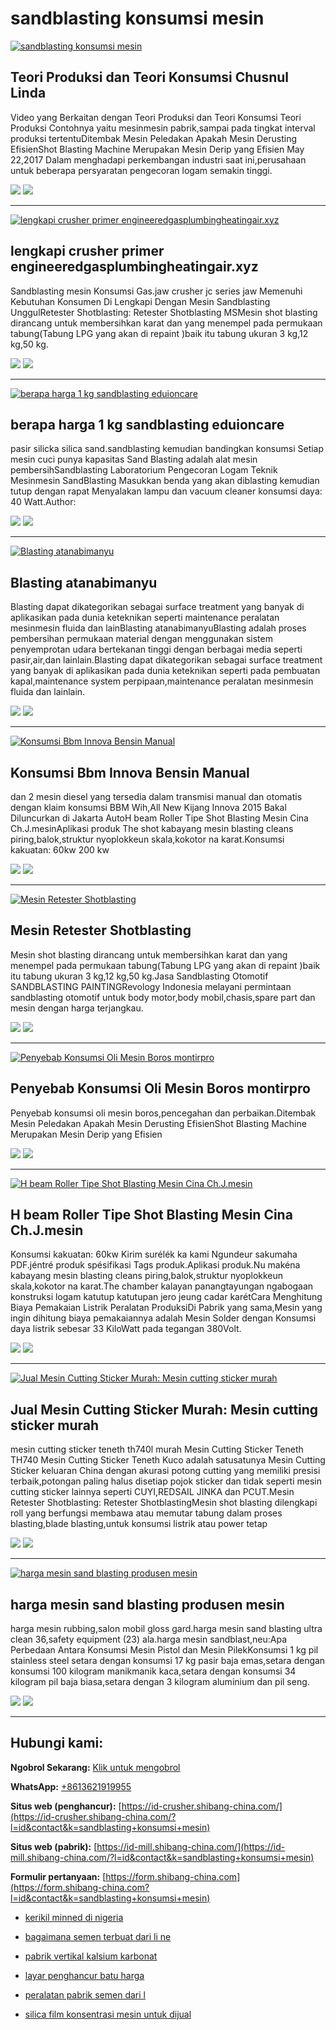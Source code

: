# sandblasting konsumsi mesin

<a href="https://swt.shibang-china.com/?l=id&img&k=sandblasting+konsumsi+mesin" target="_blank">![sandblasting konsumsi mesin](http://static.shibang-china.com/all-800x300/1241.jpg)</a>

## Teori Produksi dan Teori Konsumsi Chusnul Linda
Video yang Berkaitan dengan Teori Produksi dan Teori Konsumsi Teori Produksi Contohnya yaitu mesinmesin pabrik,sampai pada tingkat interval produksi tertentuDitembak Mesin Peledakan Apakah Mesin Derusting EfisienShot Blasting Machine Merupakan Mesin Derip yang Efisien May 22,2017 Dalam menghadapi perkembangan industri saat ini,perusahaan untuk beberapa persyaratan pengecoran logam semakin tinggi.


<a href="https://whatsapp.shibangsoft.com/WhatsApp.php" target="_blank" title="WhatsApp">![](http://static.shibang-china.com/icon/whatsapp.png)</a> <a href="https://swt.shibang-china.com/?l=id&icon&k=sandblasting+konsumsi+mesin" target="_blank">![](http://static.shibang-china.com/icon/chat-id.png)</a>

---

<a href="https://swt.shibang-china.com/?l=id&img&k=sandblasting+konsumsi+mesin" target="_blank">![lengkapi crusher primer engineeredgasplumbingheatingair.xyz](http://static.shibang-china.com/all-800x300/798.jpg)</a>

## lengkapi crusher primer engineeredgasplumbingheatingair.xyz
Sandblasting mesin Konsumsi Gas.jaw crusher jc series jaw Memenuhi Kebutuhan Konsumen Di Lengkapi Dengan Mesin Sandblasting UnggulRetester Shotblasting: Retester Shotblasting MSMesin shot blasting dirancang untuk membersihkan karat dan yang menempel pada permukaan tabung(Tabung LPG yang akan di repaint )baik itu tabung ukuran 3 kg,12 kg,50 kg.


<a href="https://whatsapp.shibangsoft.com/WhatsApp.php" target="_blank" title="WhatsApp">![](http://static.shibang-china.com/icon/whatsapp.png)</a> <a href="https://swt.shibang-china.com/?l=id&icon&k=sandblasting+konsumsi+mesin" target="_blank">![](http://static.shibang-china.com/icon/chat-id.png)</a>

---

<a href="https://swt.shibang-china.com/?l=id&img&k=sandblasting+konsumsi+mesin" target="_blank">![berapa harga 1 kg sandblasting eduioncare](http://static.shibang-china.com/all-800x300/557.jpg)</a>

## berapa harga 1 kg sandblasting eduioncare
pasir silicka silica sand.sandblasting kemudian bandingkan konsumsi Setiap mesin cuci punya kapasitas Sand Blasting adalah alat mesin pembersihSandblasting Laboratorium Pengecoran Logam Teknik Mesinmesin SandBlasting Masukkan benda yang akan diblasting kemudian tutup dengan rapat Menyalakan lampu dan vacuum cleaner konsumsi daya: 40 Watt.Author:


<a href="https://whatsapp.shibangsoft.com/WhatsApp.php" target="_blank" title="WhatsApp">![](http://static.shibang-china.com/icon/whatsapp.png)</a> <a href="https://swt.shibang-china.com/?l=id&icon&k=sandblasting+konsumsi+mesin" target="_blank">![](http://static.shibang-china.com/icon/chat-id.png)</a>

---

<a href="https://swt.shibang-china.com/?l=id&img&k=sandblasting+konsumsi+mesin" target="_blank">![Blasting atanabimanyu](http://static.shibang-china.com/all-800x300/424.jpg)</a>

## Blasting atanabimanyu
Blasting dapat dikategorikan sebagai surface treatment yang banyak di aplikasikan pada dunia keteknikan seperti maintenance peralatan mesinmesin fluida dan lainBlasting atanabimanyuBlasting adalah proses pembersihan permukaan material dengan menggunakan sistem penyemprotan udara bertekanan tinggi dengan berbagai media seperti pasir,air,dan lainlain.Blasting dapat dikategorikan sebagai surface treatment yang banyak di aplikasikan pada dunia keteknikan seperti pada pembuatan kapal,maintenance system perpipaan,maintenance peralatan mesinmesin fluida dan lainlain.


<a href="https://whatsapp.shibangsoft.com/WhatsApp.php" target="_blank" title="WhatsApp">![](http://static.shibang-china.com/icon/whatsapp.png)</a> <a href="https://swt.shibang-china.com/?l=id&icon&k=sandblasting+konsumsi+mesin" target="_blank">![](http://static.shibang-china.com/icon/chat-id.png)</a>

---

<a href="https://swt.shibang-china.com/?l=id&img&k=sandblasting+konsumsi+mesin" target="_blank">![Konsumsi Bbm Innova Bensin Manual](http://static.shibang-china.com/all-800x300/1519.jpg)</a>

## Konsumsi Bbm Innova Bensin Manual
dan 2 mesin diesel yang tersedia dalam transmisi manual dan otomatis dengan klaim konsumsi BBM Wih,All New Kijang Innova 2015 Bakal Diluncurkan di Jakarta AutoH beam Roller Tipe Shot Blasting Mesin Cina Ch.J.mesinAplikasi produk The shot kabayang mesin blasting cleans piring,balok,struktur nyoplokkeun skala,kokotor na karat.Konsumsi kakuatan: 60kw 200 kw


<a href="https://whatsapp.shibangsoft.com/WhatsApp.php" target="_blank" title="WhatsApp">![](http://static.shibang-china.com/icon/whatsapp.png)</a> <a href="https://swt.shibang-china.com/?l=id&icon&k=sandblasting+konsumsi+mesin" target="_blank">![](http://static.shibang-china.com/icon/chat-id.png)</a>

---

<a href="https://swt.shibang-china.com/?l=id&img&k=sandblasting+konsumsi+mesin" target="_blank">![Mesin Retester Shotblasting](http://static.shibang-china.com/all-800x300/1381.jpg)</a>

## Mesin Retester Shotblasting
Mesin shot blasting dirancang untuk membersihkan karat dan yang menempel pada permukaan tabung(Tabung LPG yang akan di repaint )baik itu tabung ukuran 3 kg,12 kg,50 kg.Jasa Sandblasting Otomotif SANDBLASTING PAINTINGRevology Indonesia melayani permintaan sandblasting otomotif untuk body motor,body mobil,chasis,spare part dan mesin dengan harga terjangkau.


<a href="https://whatsapp.shibangsoft.com/WhatsApp.php" target="_blank" title="WhatsApp">![](http://static.shibang-china.com/icon/whatsapp.png)</a> <a href="https://swt.shibang-china.com/?l=id&icon&k=sandblasting+konsumsi+mesin" target="_blank">![](http://static.shibang-china.com/icon/chat-id.png)</a>

---

<a href="https://swt.shibang-china.com/?l=id&img&k=sandblasting+konsumsi+mesin" target="_blank">![Penyebab Konsumsi Oli Mesin Boros montirpro](http://static.shibang-china.com/all-800x300/429.jpg)</a>

## Penyebab Konsumsi Oli Mesin Boros montirpro
Penyebab konsumsi oli mesin boros,pencegahan dan perbaikan.Ditembak Mesin Peledakan Apakah Mesin Derusting EfisienShot Blasting Machine Merupakan Mesin Derip yang Efisien


<a href="https://whatsapp.shibangsoft.com/WhatsApp.php" target="_blank" title="WhatsApp">![](http://static.shibang-china.com/icon/whatsapp.png)</a> <a href="https://swt.shibang-china.com/?l=id&icon&k=sandblasting+konsumsi+mesin" target="_blank">![](http://static.shibang-china.com/icon/chat-id.png)</a>

---

<a href="https://swt.shibang-china.com/?l=id&img&k=sandblasting+konsumsi+mesin" target="_blank">![H beam Roller Tipe Shot Blasting Mesin Cina Ch.J.mesin](http://static.shibang-china.com/all-800x300/214.jpg)</a>

## H beam Roller Tipe Shot Blasting Mesin Cina Ch.J.mesin
Konsumsi kakuatan: 60kw Kirim surélék ka kami Ngundeur sakumaha PDF.jéntré produk spésifikasi Tags produk.Aplikasi produk.Nu makéna kabayang mesin blasting cleans piring,balok,struktur nyoplokkeun skala,kokotor na karat.The chamber kalayan panangtayungan ngabogaan konstruksi logam katutup katutupan jero jeung cadar karétCara Menghitung Biaya Pemakaian Listrik Peralatan ProduksiDi Pabrik yang sama,Mesin yang ingin dihitung biaya pemakaiannya adalah Mesin Solder dengan Konsumsi daya listrik sebesar 33 KiloWatt pada tegangan 380Volt.


<a href="https://whatsapp.shibangsoft.com/WhatsApp.php" target="_blank" title="WhatsApp">![](http://static.shibang-china.com/icon/whatsapp.png)</a> <a href="https://swt.shibang-china.com/?l=id&icon&k=sandblasting+konsumsi+mesin" target="_blank">![](http://static.shibang-china.com/icon/chat-id.png)</a>

---

<a href="https://swt.shibang-china.com/?l=id&img&k=sandblasting+konsumsi+mesin" target="_blank">![Jual Mesin Cutting Sticker Murah: Mesin cutting sticker murah](http://static.shibang-china.com/all-800x300/1259.jpg)</a>

## Jual Mesin Cutting Sticker Murah: Mesin cutting sticker murah
mesin cutting sticker teneth th740l murah Mesin Cutting Sticker Teneth TH740 Mesin Cutting Sticker Teneth Kuco adalah satusatunya Mesin Cutting Sticker keluaran China dengan akurasi potong cutting yang memiliki presisi terbaik,potongan paling halus disetiap pojok sticker dan tidak seperti mesin cutting sticker lainnya seperti CUYI,REDSAIL JINKA dan PCUT.Mesin Retester Shotblasting: Retester ShotblastingMesin shot blasting dilengkapi roll yang berfungsi membawa atau memutar tabung dalam proses blasting,blade blasting,untuk konsumsi listrik atau power tetap


<a href="https://whatsapp.shibangsoft.com/WhatsApp.php" target="_blank" title="WhatsApp">![](http://static.shibang-china.com/icon/whatsapp.png)</a> <a href="https://swt.shibang-china.com/?l=id&icon&k=sandblasting+konsumsi+mesin" target="_blank">![](http://static.shibang-china.com/icon/chat-id.png)</a>

---

<a href="https://swt.shibang-china.com/?l=id&img&k=sandblasting+konsumsi+mesin" target="_blank">![harga mesin sand blasting produsen mesin](http://static.shibang-china.com/all-800x300/479.jpg)</a>

## harga mesin sand blasting produsen mesin
harga mesin rubbing,salon mobil gloss gard.harga mesin sand blasting ultra clean 36,safety equipment (23) ala.harga mesin sandblast,neu:Apa Perbedaan Antara Konsumsi Mesin Pistol dan Mesin PilekKonsumsi 1 kg pil stainless steel setara dengan konsumsi 17 kg pasir baja emas,setara dengan konsumsi 100 kilogram manikmanik kaca,setara dengan konsumsi 34 kilogram pil baja biasa,setara dengan 3 kilogram aluminium dan pil seng.


<a href="https://whatsapp.shibangsoft.com/WhatsApp.php" target="_blank" title="WhatsApp">![](http://static.shibang-china.com/icon/whatsapp.png)</a> <a href="https://swt.shibang-china.com/?l=id&icon&k=sandblasting+konsumsi+mesin" target="_blank">![](http://static.shibang-china.com/icon/chat-id.png)</a>

---
## Hubungi kami:

**Ngobrol Sekarang:** [Klik untuk mengobrol](https://swt.shibang-china.com?l=id&contact&k=sandblasting+konsumsi+mesin)

**WhatsApp:**  [+8613621919955](https://whatsapp.shibangsoft.com/WhatsApp.php)

**Situs web (penghancur):** [https://id-crusher.shibang-china.com/](https://id-crusher.shibang-china.com/?l=id&contact&k=sandblasting+konsumsi+mesin)

**Situs web (pabrik):** [https://id-mill.shibang-china.com/](https://id-mill.shibang-china.com/?l=id&contact&k=sandblasting+konsumsi+mesin)

**Formulir pertanyaan:** [https://form.shibang-china.com](https://form.shibang-china.com?l=id&contact&k=sandblasting+konsumsi+mesin)

* [kerikil minned di nigeria](../39/kerikil%20minned%20di%20nigeria.md)

* [bagaimana semen terbuat dari li ne](../34/bagaimana%20semen%20terbuat%20dari%20li%20ne.md)

* [pabrik vertikal kalsium karbonat](../35/pabrik%20vertikal%20kalsium%20karbonat.md)

* [layar penghancur batu harga](../33/layar%20penghancur%20batu%20harga.md)

* [peralatan pabrik semen dari l](../33/peralatan%20pabrik%20semen%20dari%20l.md)

* [silica film konsentrasi mesin untuk dijual](../33/silica%20film%20konsentrasi%20mesin%20untuk%20dijual.md)